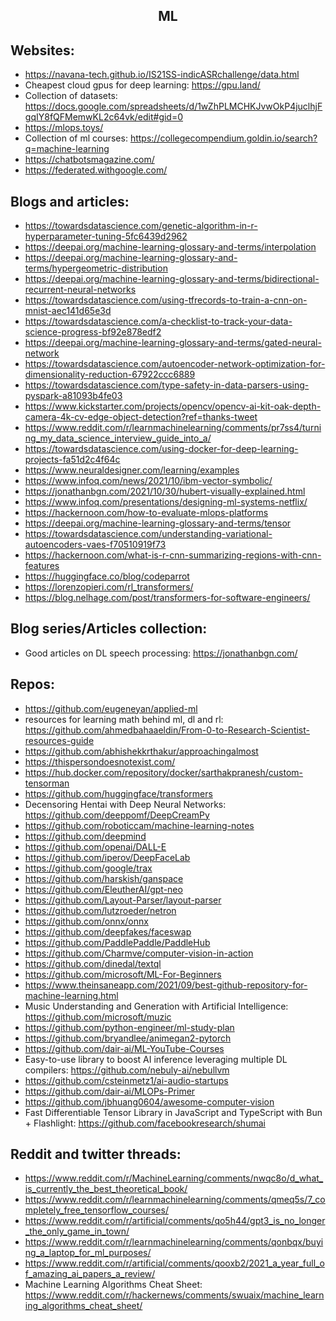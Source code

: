 <h2 align="center">ML</h2>

## Websites:

- https://navana-tech.github.io/IS21SS-indicASRchallenge/data.html
- Cheapest cloud gpus for deep learning: https://gpu.land/
- Collection of datasets: https://docs.google.com/spreadsheets/d/1wZhPLMCHKJvwOkP4juclhjFgqIY8fQFMemwKL2c64vk/edit#gid=0
- https://mlops.toys/
- Collection of ml courses: https://collegecompendium.goldin.io/search?q=machine-learning
- https://chatbotsmagazine.com/
- https://federated.withgoogle.com/

## Blogs and articles:

- https://towardsdatascience.com/genetic-algorithm-in-r-hyperparameter-tuning-5fc6439d2962
- https://deepai.org/machine-learning-glossary-and-terms/interpolation
- https://deepai.org/machine-learning-glossary-and-terms/hypergeometric-distribution
- https://deepai.org/machine-learning-glossary-and-terms/bidirectional-recurrent-neural-networks
- https://towardsdatascience.com/using-tfrecords-to-train-a-cnn-on-mnist-aec141d65e3d
- https://towardsdatascience.com/a-checklist-to-track-your-data-science-progress-bf92e878edf2
- https://deepai.org/machine-learning-glossary-and-terms/gated-neural-network
- https://towardsdatascience.com/autoencoder-network-optimization-for-dimensionality-reduction-67922ccc6889
- https://towardsdatascience.com/type-safety-in-data-parsers-using-pyspark-a81093b4fe03
- https://www.kickstarter.com/projects/opencv/opencv-ai-kit-oak-depth-camera-4k-cv-edge-object-detection?ref=thanks-tweet
- https://www.reddit.com/r/learnmachinelearning/comments/pr7ss4/turning_my_data_science_interview_guide_into_a/
- https://towardsdatascience.com/using-docker-for-deep-learning-projects-fa51d2c4f64c
- https://www.neuraldesigner.com/learning/examples
- https://www.infoq.com/news/2021/10/ibm-vector-symbolic/
- https://jonathanbgn.com/2021/10/30/hubert-visually-explained.html
- https://www.infoq.com/presentations/designing-ml-systems-netflix/
- https://hackernoon.com/how-to-evaluate-mlops-platforms
- https://deepai.org/machine-learning-glossary-and-terms/tensor
- https://towardsdatascience.com/understanding-variational-autoencoders-vaes-f70510919f73
- https://hackernoon.com/what-is-r-cnn-summarizing-regions-with-cnn-features
- https://huggingface.co/blog/codeparrot
- https://lorenzopieri.com/rl_transformers/
- https://blog.nelhage.com/post/transformers-for-software-engineers/

## Blog series/Articles collection:

- Good articles on DL speech processing: https://jonathanbgn.com/

## Repos:

- https://github.com/eugeneyan/applied-ml
- resources for learning math behind ml, dl and rl: https://github.com/ahmedbahaaeldin/From-0-to-Research-Scientist-resources-guide
- https://github.com/abhishekkrthakur/approachingalmost
- https://thispersondoesnotexist.com/
- https://hub.docker.com/repository/docker/sarthakpranesh/custom-tensorman
- https://github.com/huggingface/transformers
- Decensoring Hentai with Deep Neural Networks: https://github.com/deeppomf/DeepCreamPy
- https://github.com/roboticcam/machine-learning-notes
- https://github.com/deepmind
- https://github.com/openai/DALL-E
- https://github.com/iperov/DeepFaceLab
- https://github.com/google/trax
- https://github.com/harskish/ganspace
- https://github.com/EleutherAI/gpt-neo
- https://github.com/Layout-Parser/layout-parser
- https://github.com/lutzroeder/netron
- https://github.com/onnx/onnx
- https://github.com/deepfakes/faceswap
- https://github.com/PaddlePaddle/PaddleHub
- https://github.com/Charmve/computer-vision-in-action
- https://github.com/dinedal/textql
- https://github.com/microsoft/ML-For-Beginners
- https://www.theinsaneapp.com/2021/09/best-github-repository-for-machine-learning.html
- Music Understanding and Generation with Artificial Intelligence: https://github.com/microsoft/muzic
- https://github.com/python-engineer/ml-study-plan
- https://github.com/bryandlee/animegan2-pytorch
- https://github.com/dair-ai/ML-YouTube-Courses
- Easy-to-use library to boost AI inference leveraging multiple DL compilers: https://github.com/nebuly-ai/nebullvm
- https://github.com/csteinmetz1/ai-audio-startups
- https://github.com/dair-ai/MLOPs-Primer
- https://github.com/jbhuang0604/awesome-computer-vision
- Fast Differentiable Tensor Library in JavaScript and TypeScript with Bun + Flashlight: https://github.com/facebookresearch/shumai

## Reddit and twitter threads:

- https://www.reddit.com/r/MachineLearning/comments/nwqc8o/d_what_is_currently_the_best_theoretical_book/
- https://www.reddit.com/r/learnmachinelearning/comments/qmeq5s/7_completely_free_tensorflow_courses/
- https://www.reddit.com/r/artificial/comments/qo5h44/gpt3_is_no_longer_the_only_game_in_town/
- https://www.reddit.com/r/learnmachinelearning/comments/qonbqx/buying_a_laptop_for_ml_purposes/
- https://www.reddit.com/r/artificial/comments/qooxb2/2021_a_year_full_of_amazing_ai_papers_a_review/
- Machine Learning Algorithms Cheat Sheet: https://www.reddit.com/r/hackernews/comments/swuaix/machine_learning_algorithms_cheat_sheet/
